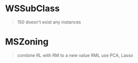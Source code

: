 # WSSubClass
> 150 doesn't exist any instances
> 

# MSZoning
> combine RL with RM to a new value RML
> use PCA, Lasso

